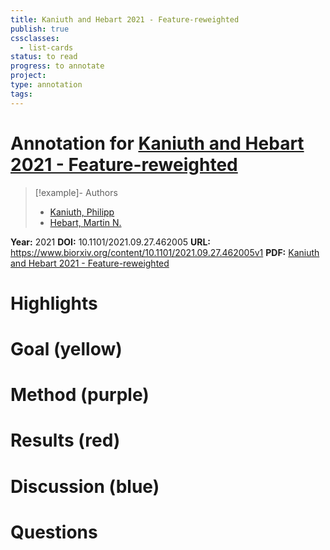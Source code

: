 ```yaml
---
title: Kaniuth and Hebart 2021 - Feature-reweighted
publish: true
cssclasses:
  - list-cards
status: to read
progress: to annotate
project:
type: annotation
tags:
---
```

# Annotation for [Kaniuth and Hebart 2021 - Feature-reweighted](Papers/References/Kaniuth%20and%20Hebart%202021%20-%20Feature-reweighted)

> [!example]- Authors
> - [Kaniuth, Philipp](Kaniuth%2C%20Philipp)
> - [Hebart, Martin N.](Hebart%2C%20Martin%20N.)

**Year:** 2021
**DOI:** 10.1101/2021.09.27.462005
**URL:** https://www.biorxiv.org/content/10.1101/2021.09.27.462005v1
**PDF:** [Kaniuth and Hebart 2021 - Feature-reweighted](Papers/PDFs/Kaniuth%20and%20Hebart%202021%20-%20Feature-reweighted%20RSA%20A%20method%20for%20improving%20the%20fit%20between%20computational%20models%20brains%20and%20behavior.pdf)

# Highlights


# Goal (yellow)


# Method (purple)


# Results (red)


# Discussion (blue)


# Questions

